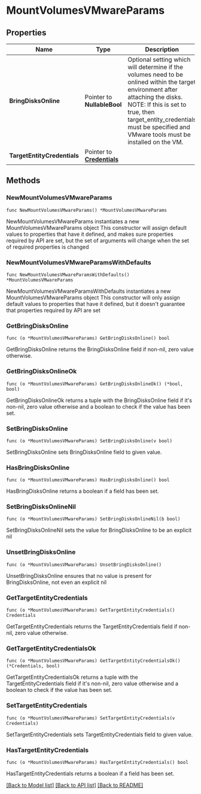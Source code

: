 # MountVolumesVMwareParams

## Properties

Name | Type | Description | Notes
------------ | ------------- | ------------- | -------------
**BringDisksOnline** | Pointer to **NullableBool** | Optional setting which will determine if the volumes need to be onlined within the target environment after attaching the disks. NOTE: If this is set to true, then target_entity_credentials must be specified and VMware tools must be installed on the VM. | [optional] 
**TargetEntityCredentials** | Pointer to [**Credentials**](Credentials.md) |  | [optional] 

## Methods

### NewMountVolumesVMwareParams

`func NewMountVolumesVMwareParams() *MountVolumesVMwareParams`

NewMountVolumesVMwareParams instantiates a new MountVolumesVMwareParams object
This constructor will assign default values to properties that have it defined,
and makes sure properties required by API are set, but the set of arguments
will change when the set of required properties is changed

### NewMountVolumesVMwareParamsWithDefaults

`func NewMountVolumesVMwareParamsWithDefaults() *MountVolumesVMwareParams`

NewMountVolumesVMwareParamsWithDefaults instantiates a new MountVolumesVMwareParams object
This constructor will only assign default values to properties that have it defined,
but it doesn't guarantee that properties required by API are set

### GetBringDisksOnline

`func (o *MountVolumesVMwareParams) GetBringDisksOnline() bool`

GetBringDisksOnline returns the BringDisksOnline field if non-nil, zero value otherwise.

### GetBringDisksOnlineOk

`func (o *MountVolumesVMwareParams) GetBringDisksOnlineOk() (*bool, bool)`

GetBringDisksOnlineOk returns a tuple with the BringDisksOnline field if it's non-nil, zero value otherwise
and a boolean to check if the value has been set.

### SetBringDisksOnline

`func (o *MountVolumesVMwareParams) SetBringDisksOnline(v bool)`

SetBringDisksOnline sets BringDisksOnline field to given value.

### HasBringDisksOnline

`func (o *MountVolumesVMwareParams) HasBringDisksOnline() bool`

HasBringDisksOnline returns a boolean if a field has been set.

### SetBringDisksOnlineNil

`func (o *MountVolumesVMwareParams) SetBringDisksOnlineNil(b bool)`

 SetBringDisksOnlineNil sets the value for BringDisksOnline to be an explicit nil

### UnsetBringDisksOnline
`func (o *MountVolumesVMwareParams) UnsetBringDisksOnline()`

UnsetBringDisksOnline ensures that no value is present for BringDisksOnline, not even an explicit nil
### GetTargetEntityCredentials

`func (o *MountVolumesVMwareParams) GetTargetEntityCredentials() Credentials`

GetTargetEntityCredentials returns the TargetEntityCredentials field if non-nil, zero value otherwise.

### GetTargetEntityCredentialsOk

`func (o *MountVolumesVMwareParams) GetTargetEntityCredentialsOk() (*Credentials, bool)`

GetTargetEntityCredentialsOk returns a tuple with the TargetEntityCredentials field if it's non-nil, zero value otherwise
and a boolean to check if the value has been set.

### SetTargetEntityCredentials

`func (o *MountVolumesVMwareParams) SetTargetEntityCredentials(v Credentials)`

SetTargetEntityCredentials sets TargetEntityCredentials field to given value.

### HasTargetEntityCredentials

`func (o *MountVolumesVMwareParams) HasTargetEntityCredentials() bool`

HasTargetEntityCredentials returns a boolean if a field has been set.


[[Back to Model list]](../README.md#documentation-for-models) [[Back to API list]](../README.md#documentation-for-api-endpoints) [[Back to README]](../README.md)


